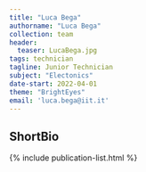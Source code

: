 ```yaml
---
title: "Luca Bega"
authorname: "Luca Bega"
collection: team
header:
  teaser: LucaBega.jpg
tags: technician
tagline: Junior Technician
subject: "Electonics"
date-start: 2022-04-01
theme: "BrightEyes"
email: 'luca.bega@iit.it'
---
```


<h2>ShortBio</h2>
<!---{% include author-research-themes.html %}--->
<!---{% include team-member-collaborators.html %}--->
{% include publication-list.html %}
